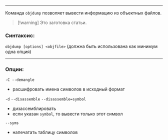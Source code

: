 ___
Команда `objdump` позволяет вывести информацию из объектных файлов.

>[!warning] Это заготовка статьи.
### Синтаксис:

`objdump [options] <objfile>` (должна быть использована как минимум одна опция)

___
### Опции:

`-C --demangle`
- расшифровать имена символов в исходный формат

`-d`
`--disassemble`
`--disassemble=symbol`
- дизассемблировать
- если указан `symbol`, то вывести только этот символ 

`--syms`
- напечатать таблицу символов